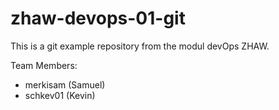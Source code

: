 # zhaw-devops-01-git
This is a git example repository from the modul devOps ZHAW.

Team Members:
- merkisam (Samuel)
- schkev01 (Kevin) 